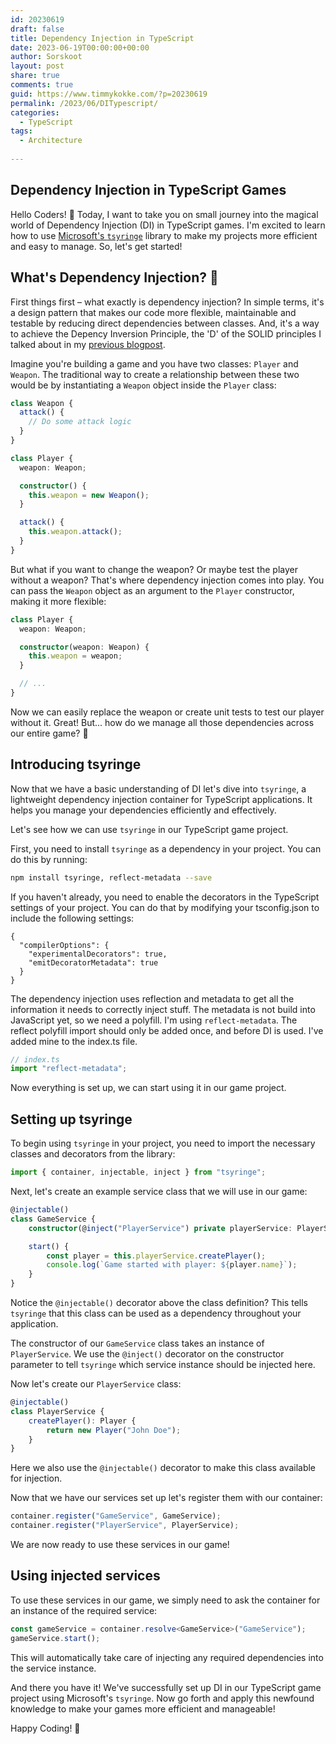 ```yaml
---
id: 20230619
draft: false
title: Dependency Injection in TypeScript
date: 2023-06-19T00:00:00+00:00
author: Sorskoot
layout: post
share: true
comments: true
guid: https://www.timmykokke.com/?p=20230619
permalink: /2023/06/DITypescript/
categories:
  - TypeScript  
tags:
  - Architecture
  
---
```


## Dependency Injection in TypeScript Games

Hello Coders! 👾 Today, I want to take you on small journey into the magical world of Dependency Injection (DI) in TypeScript games. I'm excited to learn how to use [Microsoft's `tsyringe`](https://github.com/microsoft/tsyringe) library to make my projects more efficient and easy to manage. So, let's get started!


## What's Dependency Injection? 🤷

First things first – what exactly is dependency injection? In simple terms, it's a design pattern that makes our code more flexible, maintainable and testable by reducing direct dependencies between classes. And, it's a way to achieve the Depency Inversion Principle, the 'D' of the SOLID principles I talked about in my [previous blogpost](/blog/2023-06-16-solid-in-typescript/).

Imagine you're building a game and you have two classes: `Player` and `Weapon`. The traditional way to create a relationship between these two would be by instantiating a `Weapon` object inside the `Player` class:

```typescript
class Weapon {
  attack() {
    // Do some attack logic
  }
}

class Player {
  weapon: Weapon;

  constructor() {
    this.weapon = new Weapon();
  }

  attack() {
    this.weapon.attack();
  }
}
```

But what if you want to change the weapon? Or maybe test the player without a weapon? That's where dependency injection comes into play. You can pass the `Weapon` object as an argument to the `Player` constructor, making it more flexible:

```typescript
class Player {
  weapon: Weapon;

  constructor(weapon: Weapon) {
    this.weapon = weapon;
  }

  // ...
}
```

Now we can easily replace the weapon or create unit tests to test our player without it. Great! But... how do we manage all those dependencies across our entire game? 🤔

## Introducing tsyringe

Now that we have a basic understanding of DI let's dive into `tsyringe`, a lightweight dependency injection container for TypeScript applications. It helps you manage your dependencies efficiently and effectively.

Let's see how we can use `tsyringe` in our TypeScript game project.

First, you need to install `tsyringe` as a dependency in your project. You can do this by running:

```bash
npm install tsyringe, reflect-metadata --save
```


If you haven't already, you need to enable the decorators in the TypeScript settings of your project. You can do that by modifying your tsconfig.json to include the following settings:

```
{
  "compilerOptions": {
    "experimentalDecorators": true,
    "emitDecoratorMetadata": true
  }
}
```

The dependency injection uses reflection and metadata to get all the information it needs to correctly inject stuff. The metadata is not build into JavaScript yet, so we need a polyfill. I'm using `reflect-metadata`. The reflect polyfill import should only be added once, and before DI is used. I've added mine to the index.ts file. 

```typescript
// index.ts
import "reflect-metadata";
```

Now everything is set up, we can start using it in our game project.


## Setting up tsyringe

To begin using `tsyringe` in your project, you need to import the necessary classes and decorators from the library:

```typescript
import { container, injectable, inject } from "tsyringe";
```

Next, let's create an example service class that we will use in our game:

```typescript
@injectable()
class GameService {
    constructor(@inject("PlayerService") private playerService: PlayerService) {}

    start() {
        const player = this.playerService.createPlayer();
        console.log(`Game started with player: ${player.name}`);
    }
}
```

Notice the `@injectable()` decorator above the class definition? This tells `tsyringe` that this class can be used as a dependency throughout your application.

The constructor of our `GameService` class takes an instance of `PlayerService`. We use the `@inject()` decorator on the constructor parameter to tell `tsyringe` which service instance should be injected here.

Now let's create our `PlayerService` class:

```typescript
@injectable()
class PlayerService {
    createPlayer(): Player {
        return new Player("John Doe");
    }
}
```

Here we also use the `@injectable()` decorator to make this class available for injection.

Now that we have our services set up let's register them with our container:

```typescript
container.register("GameService", GameService);
container.register("PlayerService", PlayerService);
```

We are now ready to use these services in our game!

## Using injected services

To use these services in our game, we simply need to ask the container for an instance of the required service:

```typescript
const gameService = container.resolve<GameService>("GameService");
gameService.start();
```

This will automatically take care of injecting any required dependencies into the service instance.

And there you have it! We've successfully set up DI in our TypeScript game project using Microsoft's `tsyringe`. Now go forth and apply this newfound knowledge to make your games more efficient and manageable! 

Happy Coding! 🚀